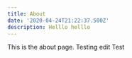 ```yaml
---
title: About
date: '2020-04-24T21:22:37.500Z'
description: Helllo helllo
---
```

This is the about page. Testing edit Test 